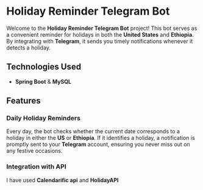 # **Holiday Reminder Telegram Bot**

Welcome to the **Holiday Reminder Telegram Bot** project! This bot serves as a convenient reminder for holidays in both the **United States** and **Ethiopia**. By integrating with **Telegram**, it sends you timely notifications whenever it detects a holiday.

## **Technologies Used**
- **Spring Boot** & **MySQL**

## **Features**

### **Daily Holiday Reminders**
Every day, the bot checks whether the current date corresponds to a holiday in either the **US** or **Ethiopia**. If it identifies a holiday, a notification is promptly sent to your **Telegram** account, ensuring you never miss out on any festive occasions.

### **Integration with API**
I have used **Calendarific api** and **HolidayAPI**


